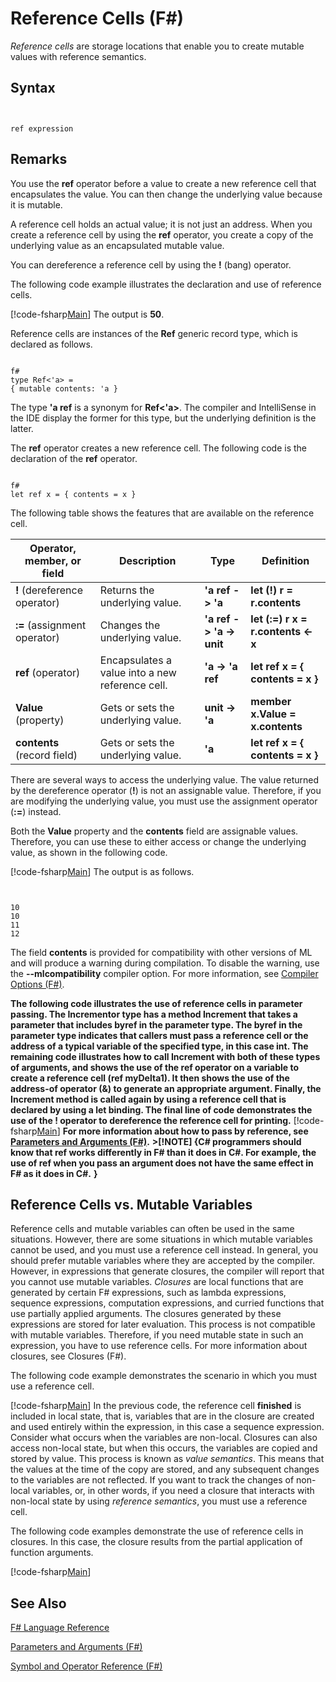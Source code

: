 # Reference Cells (F#)

*Reference cells* are storage locations that enable you to create mutable values with reference semantics.


## Syntax


```


ref expression

```



## Remarks
You use the **ref** operator before a value to create a new reference cell that encapsulates the value. You can then change the underlying value because it is mutable.

A reference cell holds an actual value; it is not just an address. When you create a reference cell by using the **ref** operator, you create a copy of the underlying value as an encapsulated mutable value.

You can dereference a reference cell by using the **!** (bang) operator.

The following code example illustrates the declaration and use of reference cells.

[!code-fsharp[Main](snippets/fslangref1/snippet2201.fs)]
    The output is **50**.

Reference cells are instances of the **Ref** generic record type, which is declared as follows.



```

f#
type Ref<'a> =
{ mutable contents: 'a }

```


The type **'a ref** is a synonym for **Ref&lt;'a&gt;**. The compiler and IntelliSense in the IDE display the former for this type, but the underlying definition is the latter.

The **ref** operator creates a new reference cell. The following code is the declaration of the **ref** operator.



```

f#
let ref x = { contents = x }

```


The following table shows the features that are available on the reference cell.



|Operator, member, or field|Description|Type|Definition|
|--------------------------|-----------|----|----------|
|**!** (dereference operator)|Returns the underlying value.|**'a ref -&gt; 'a**|**let (!) r = r.contents**|
|**:=** (assignment operator)|Changes the underlying value.|**'a ref -&gt; 'a -&gt; unit**|**let (:=) r x = r.contents &lt;- x**|
|**ref** (operator)|Encapsulates a value into a new reference cell.|**'a -&gt; 'a ref**|**let ref x = { contents = x }**|
|**Value** (property)|Gets or sets the underlying value.|**unit -&gt; 'a**|**member x.Value = x.contents**|
|**contents** (record field)|Gets or sets the underlying value.|**'a**|**let ref x = { contents = x }**|
There are several ways to access the underlying value. The value returned by the dereference operator (**!**) is not an assignable value. Therefore, if you are modifying the underlying value, you must use the assignment operator (**:=**) instead.

Both the **Value** property and the **contents** field are assignable values. Therefore, you can use these to either access or change the underlying value, as shown in the following code.

[!code-fsharp[Main](snippets/fslangref1/snippet2203.fs)]
    The output is as follows.



```


10
10
11
12

```


The field **contents** is provided for compatibility with other versions of ML and will produce a warning during compilation. To disable the warning, use the **--mlcompatibility** compiler option. For more information, see [Compiler Options &#40;F&#35;&#41;](Compiler-Options-%5BFSharp%5D.md).

**The following code illustrates the use of reference cells in parameter passing. The Incrementor type has a method Increment that takes a parameter that includes byref in the parameter type. The byref in the parameter type indicates that callers must pass a reference cell or the address of a typical variable of the specified type, in this case int. The remaining code illustrates how to call Increment with both of these types of arguments, and shows the use of the ref operator on a variable to create a reference cell (ref myDelta1). It then shows the use of the address-of operator (&amp;) to generate an appropriate argument. Finally, the Increment method is called again by using a reference cell that is declared by using a let binding. The final line of code demonstrates the use of the ! operator to dereference the reference cell for printing.**
[!code-fsharp[Main](snippets/fslangref1/snippet2204.fs)]
**For more information about how to pass by reference, see [Parameters and Arguments &#40;F&#35;&#41;](Parameters-and-Arguments-%5BFSharp%5D.md).**
**>[!NOTE] {C# programmers should know that ref works differently in F# than it does in C#. For example, the use of ref when you pass an argument does not have the same effect in F# as it does in C#.**
**}**
## Reference Cells vs. Mutable Variables
Reference cells and mutable variables can often be used in the same situations. However, there are some situations in which mutable variables cannot be used, and you must use a reference cell instead. In general, you should prefer mutable variables where they are accepted by the compiler. However, in expressions that generate closures, the compiler will report that you cannot use mutable variables. *Closures* are local functions that are generated by certain F# expressions, such as lambda expressions, sequence expressions, computation expressions, and curried functions that use partially applied arguments. The closures generated by these expressions are stored for later evaluation. This process is not compatible with mutable variables. Therefore, if you need mutable state in such an expression, you have to use reference cells. For more information about closures, see Closures (F#).

The following code example demonstrates the scenario in which you must use a reference cell.

[!code-fsharp[Main](snippets/fslangref1/snippet2205.fs)]
    In the previous code, the reference cell **finished** is included in local state, that is, variables that are in the closure are created and used entirely within the expression, in this case a sequence expression. Consider what occurs when the variables are non-local. Closures can also access non-local state, but when this occurs, the variables are copied and stored by value. This process is known as *value semantics*. This means that the values at the time of the copy are stored, and any subsequent changes to the variables are not reflected. If you want to track the changes of non-local variables, or, in other words, if you need a closure that interacts with non-local state by using *reference semantics*, you must use a reference cell.

The following code examples demonstrate the use of reference cells in closures. In this case, the closure results from the partial application of function arguments.

[!code-fsharp[Main](snippets/fslangref1/snippet2207.fs)]
    
## See Also
[F&#35; Language Reference](FSharp-Language-Reference.md)

[Parameters and Arguments &#40;F&#35;&#41;](Parameters-and-Arguments-%5BFSharp%5D.md)

[Symbol and Operator Reference &#40;F&#35;&#41;](Symbol-and-Operator-Reference-%5BFSharp%5D.md)

